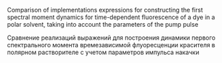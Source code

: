 Comparison of implementations expressions for constructing the first spectral moment dynamics for time-dependent fluorescence of a dye in a polar solvent, taking into account the parameters of the pump pulse

Сравнение реализаций выражений для построения динамики первого спектрального момента времезависимой флуоресценции красителя в полярном растворителе с учетом параметров импульса накачки
